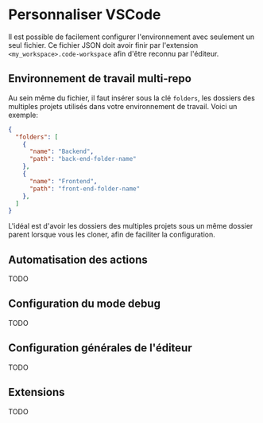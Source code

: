 # Personnaliser VSCode

Il est possible de facilement configurer l'environnement avec seulement un seul fichier.
Ce fichier JSON doit avoir finir par l'extension `<my_workspace>.code-workspace` afin d'être reconnu par l'éditeur.

## Environnement de travail multi-repo

Au sein même du fichier, il faut insérer sous la clé `folders`, les dossiers des multiples projets utilisés
dans votre environnement de travail. Voici un exemple:

```json
{
  "folders": [
    {
      "name": "Backend",
      "path": "back-end-folder-name"
    },
    {
      "name": "Frontend",
      "path": "front-end-folder-name"
    },
  ]
}
```

L'idéal est d'avoir les dossiers des multiples projets sous un même dossier parent lorsque vous les cloner, afin de faciliter la configuration.

## Automatisation des actions

TODO

## Configuration du mode debug

TODO

## Configuration générales de l'éditeur

TODO

## Extensions

TODO

